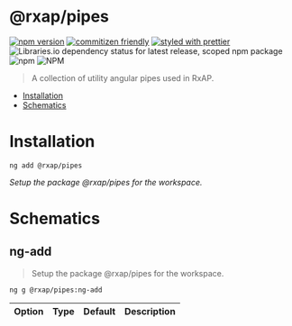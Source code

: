 @rxap/pipes
======

[![npm version](https://img.shields.io/npm/v/@rxap/pipes?style=flat-square)](https://www.npmjs.com/package/@rxap/pipes)
[![commitizen friendly](https://img.shields.io/badge/commitizen-friendly-brightgreen.svg?style=flat-square)](https://commitizen.github.io/cz-cli/)
[![styled with prettier](https://img.shields.io/badge/styled_with-prettier-ff69b4.svg?style=flat-square)](https://github.com/prettier/prettier)
![Libraries.io dependency status for latest release, scoped npm package](https://img.shields.io/librariesio/release/npm/@rxap/pipes)
![npm](https://img.shields.io/npm/dm/@rxap/pipes)
![NPM](https://img.shields.io/npm/l/@rxap/pipes)

> A collection of utility angular pipes used in RxAP.

- [Installation](#installation)
- [Schematics](#schematics)

# Installation

```
ng add @rxap/pipes
```

*Setup the package @rxap/pipes for the workspace.*

# Schematics

## ng-add
> Setup the package @rxap/pipes for the workspace.

```
ng g @rxap/pipes:ng-add
```

Option | Type | Default | Description
--- | --- | --- | ---


